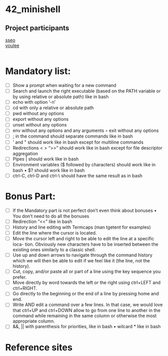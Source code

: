 # 42_minishell<br>
## Project participants<br>
[sseo](https://github.com/sseo42)<br>
[youlee](https://github.com/ukjinlee66)<br><br>
# Mandatory list:<br>
- [ ] Show a prompt when waiting for a new command<br>
- [ ] Search and launch the right executable (based on the PATH variable or by using relative or absolute path) like in bash<br>
- [ ] echo with option ’-n’<br>
- [ ] cd with only a relative or absolute path<br>
- [ ] pwd without any options<br>
- [ ] export without any options<br>
- [ ] unset without any options<br>
- [ ] env without any options and any arguments ◦ exit without any options<br>
- [ ] ; in the command should separate commands like in bash<br>
- [ ] ’ and " should work like in bash except for multiline commands<br>
- [ ] Redirections < > “>>” should work like in bash except for file descriptor aggregation<br>
- [ ] Pipes | should work like in bash<br>
- [ ] Environment variables ($ followed by characters) should work like in bash • $? should work like in bash<br>
- [ ] ctrl-C, ctrl-D and ctrl-\ should have the same result as in bash<br>
# Bonus Part:<br>
- [ ] If the Mandatory part is not perfect don’t even think about bonuses • You don’t need to do all the bonuses<br>
- [ ] Redirection “<<” like in bash<br>
- [ ] History and line editing with Termcaps (man tgetent for examples)<br>
- [ ] Edit the line where the cursor is located.<br>
- [ ] Move the cursor left and right to be able to edit the line at a specific loca- tion. Obviously new characters have to be inserted between the existing ones similarly to a classic shell.<br>
- [ ] Use up and down arrows to navigate through the command history which we will then be able to edit if we feel like it (the line, not the history).<br>
- [ ] Cut, copy, and/or paste all or part of a line using the key sequence you prefer.<br>
- [ ] Move directly by word towards the left or the right using ctrl+LEFT and ctrl+RIGHT.<br>
- [ ] Go directly to the beginning or the end of a line by pressing home and end.<br>
- [ ] Write AND edit a command over a few lines. In that case, we would love that ctrl+UP and ctrl+DOWN allow to go from one line to another in the command while remaining in the same column or otherwise the most appropriate column.<br>
- [ ] &&, || with parenthesis for priorities, like in bash • wilcard * like in bash<br>
# Reference sites<br><br>

